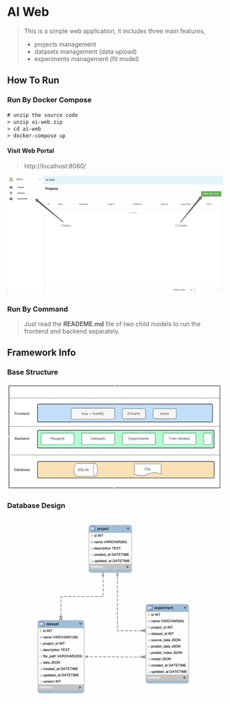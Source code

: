 # AI Web

> This is a simple web application, it includes three main features,
> - projects management
> - datasets management (data upload)
> - experiments management (fit model)

## How To Run

### Run By Docker Compose

```shell
# unzip the source code
> unzip ai-web.zip
> cd ai-web
> docker-compose up
```

#### Visit Web Portal

> http://localhost:8080/
 
![homepage](homepage.png)

### Run By Command

> Just read the **READEME.md** file of two child models to run the frontend and backend separately.

## Framework Info

### Base Structure

![database](structure.png)

### Database Design

![database](dataset.png)

